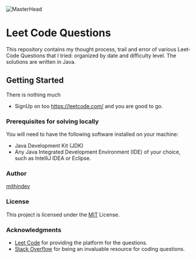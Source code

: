 ![MasterHead](https://miro.medium.com/max/1400/1*OxT7UjIwhklKE8d8SFyo7g.gif)


# Leet Code Questions

This repository contains my thought process, trail and error of various Leet-Code Questions that I tried: organized by date and difficulty level. The solutions are written in Java.

## Getting Started

There is nothing much
- SignUp on too https://leetcode.com/ and you are good to go.

### Prerequisites for solving locally

You will need to have the following software installed on your machine:

- Java Development Kit (JDK)
- Any Java Integrated Development Environment (IDE) of your choice, such as IntelliJ IDEA or Eclipse.

### Author

[mithindev](https://github.com/mithindev)

### License

This project is licensed under the [MIT](https://opensource.org/licenses/MIT) License.

### Acknowledgments

- [Leet Code](https://leetcode.com/) for providing the platform for the questions.
- [Stack Overflow](https://stackoverflow.com/) for being an invaluable resource for coding questions.

